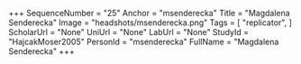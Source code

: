 +++
SequenceNumber = "25"
Anchor = "msenderecka"
Title = "Magdalena Senderecka"
Image = "headshots/msenderecka.png"
Tags = [ "replicator", ]
ScholarUrl = "None"
UniUrl = "None"
LabUrl = "None"
StudyId = "HajcakMoser2005"
PersonId = "msenderecka"
FullName = "Magdalena Senderecka"
+++